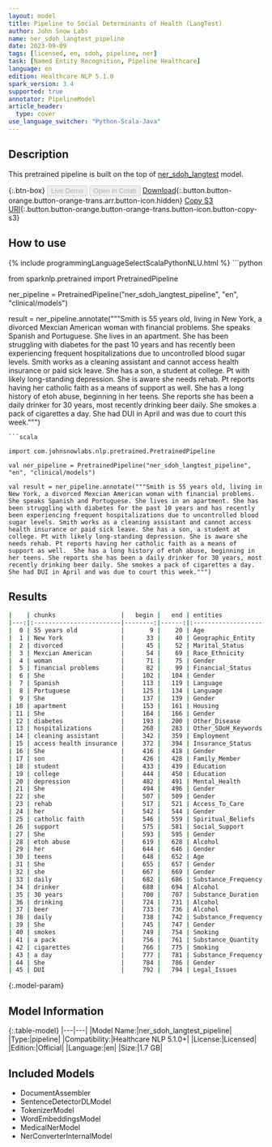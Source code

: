 ```yaml
---
layout: model
title: Pipeline to Social Determinants of Health (LangTest)
author: John Snow Labs
name: ner_sdoh_langtest_pipeline
date: 2023-09-09
tags: [licensed, en, sdoh, pipeline, ner]
task: [Named Entity Recognition, Pipeline Healthcare]
language: en
edition: Healthcare NLP 5.1.0
spark_version: 3.4
supported: true
annotator: PipelineModel
article_header:
  type: cover
use_language_switcher: "Python-Scala-Java"
---
```


## Description

This pretrained pipeline is built on the top of [ner_sdoh_langtest](https://nlp.johnsnowlabs.com/2023/07/31/ner_sdoh_langtest_en.html) model.

{:.btn-box}
<button class="button button-orange" disabled>Live Demo</button>
<button class="button button-orange" disabled>Open in Colab</button>
[Download](https://s3.amazonaws.com/auxdata.johnsnowlabs.com/clinical/models/ner_sdoh_langtest_pipeline_en_5.1.0_3.4_1694279837983.zip){:.button.button-orange.button-orange-trans.arr.button-icon.hidden}
[Copy S3 URI](s3://auxdata.johnsnowlabs.com/clinical/models/ner_sdoh_langtest_pipeline_en_5.1.0_3.4_1694279837983.zip){:.button.button-orange.button-orange-trans.button-icon.button-copy-s3}

## How to use



<div class="tabs-box" markdown="1">
{% include programmingLanguageSelectScalaPythonNLU.html %}
```python

from sparknlp.pretrained import PretrainedPipeline

ner_pipeline = PretrainedPipeline("ner_sdoh_langtest_pipeline", "en", "clinical/models")

result = ner_pipeline.annotate("""Smith is 55 years old, living in New York, a divorced Mexcian American woman with financial problems. She speaks Spanish and Portuguese. She lives in an apartment. She has been struggling with diabetes for the past 10 years and has recently been experiencing frequent hospitalizations due to uncontrolled blood sugar levels. Smith works as a cleaning assistant and cannot access health insurance or paid sick leave. She has a son, a student at college. Pt with likely long-standing depression. She is aware she needs rehab. Pt reports having her catholic faith as a means of support as well.  She has a long history of etoh abuse, beginning in her teens. She reports she has been a daily drinker for 30 years, most recently drinking beer daily. She smokes a pack of cigarettes a day. She had DUI in April and was due to court this week.""")

```
```scala

import com.johnsnowlabs.nlp.pretrained.PretrainedPipeline

val ner_pipeline = PretrainedPipeline("ner_sdoh_langtest_pipeline", "en", "clinical/models")

val result = ner_pipeline.annotate("""Smith is 55 years old, living in New York, a divorced Mexcian American woman with financial problems. She speaks Spanish and Portuguese. She lives in an apartment. She has been struggling with diabetes for the past 10 years and has recently been experiencing frequent hospitalizations due to uncontrolled blood sugar levels. Smith works as a cleaning assistant and cannot access health insurance or paid sick leave. She has a son, a student at college. Pt with likely long-standing depression. She is aware she needs rehab. Pt reports having her catholic faith as a means of support as well.  She has a long history of etoh abuse, beginning in her teens. She reports she has been a daily drinker for 30 years, most recently drinking beer daily. She smokes a pack of cigarettes a day. She had DUI in April and was due to court this week.""")

```
</div>

## Results

```bash
|    | chunks                  |   begin |   end | entities            |
|---:|:------------------------|--------:|------:|:--------------------|
|  0 | 55 years old            |       9 |    20 | Age                 |
|  1 | New York                |      33 |    40 | Geographic_Entity   |
|  2 | divorced                |      45 |    52 | Marital_Status      |
|  3 | Mexcian American        |      54 |    69 | Race_Ethnicity      |
|  4 | woman                   |      71 |    75 | Gender              |
|  5 | financial problems      |      82 |    99 | Financial_Status    |
|  6 | She                     |     102 |   104 | Gender              |
|  7 | Spanish                 |     113 |   119 | Language            |
|  8 | Portuguese              |     125 |   134 | Language            |
|  9 | She                     |     137 |   139 | Gender              |
| 10 | apartment               |     153 |   161 | Housing             |
| 11 | She                     |     164 |   166 | Gender              |
| 12 | diabetes                |     193 |   200 | Other_Disease       |
| 13 | hospitalizations        |     268 |   283 | Other_SDoH_Keywords |
| 14 | cleaning assistant      |     342 |   359 | Employment          |
| 15 | access health insurance |     372 |   394 | Insurance_Status    |
| 16 | She                     |     416 |   418 | Gender              |
| 17 | son                     |     426 |   428 | Family_Member       |
| 18 | student                 |     433 |   439 | Education           |
| 19 | college                 |     444 |   450 | Education           |
| 20 | depression              |     482 |   491 | Mental_Health       |
| 21 | She                     |     494 |   496 | Gender              |
| 22 | she                     |     507 |   509 | Gender              |
| 23 | rehab                   |     517 |   521 | Access_To_Care      |
| 24 | her                     |     542 |   544 | Gender              |
| 25 | catholic faith          |     546 |   559 | Spiritual_Beliefs   |
| 26 | support                 |     575 |   581 | Social_Support      |
| 27 | She                     |     593 |   595 | Gender              |
| 28 | etoh abuse              |     619 |   628 | Alcohol             |
| 29 | her                     |     644 |   646 | Gender              |
| 30 | teens                   |     648 |   652 | Age                 |
| 31 | She                     |     655 |   657 | Gender              |
| 32 | she                     |     667 |   669 | Gender              |
| 33 | daily                   |     682 |   686 | Substance_Frequency |
| 34 | drinker                 |     688 |   694 | Alcohol             |
| 35 | 30 years                |     700 |   707 | Substance_Duration  |
| 36 | drinking                |     724 |   731 | Alcohol             |
| 37 | beer                    |     733 |   736 | Alcohol             |
| 38 | daily                   |     738 |   742 | Substance_Frequency |
| 39 | She                     |     745 |   747 | Gender              |
| 40 | smokes                  |     749 |   754 | Smoking             |
| 41 | a pack                  |     756 |   761 | Substance_Quantity  |
| 42 | cigarettes              |     766 |   775 | Smoking             |
| 43 | a day                   |     777 |   781 | Substance_Frequency |
| 44 | She                     |     784 |   786 | Gender              |
| 45 | DUI                     |     792 |   794 | Legal_Issues        |
```

{:.model-param}
## Model Information

{:.table-model}
|---|---|
|Model Name:|ner_sdoh_langtest_pipeline|
|Type:|pipeline|
|Compatibility:|Healthcare NLP 5.1.0+|
|License:|Licensed|
|Edition:|Official|
|Language:|en|
|Size:|1.7 GB|

## Included Models

- DocumentAssembler
- SentenceDetectorDLModel
- TokenizerModel
- WordEmbeddingsModel
- MedicalNerModel
- NerConverterInternalModel
